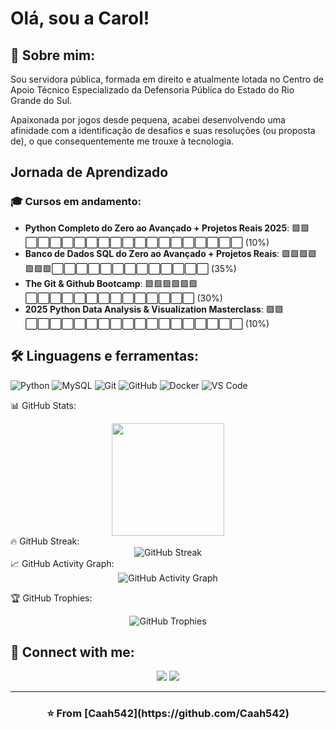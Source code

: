 # Olá, sou a Carol! 

## 🚀 Sobre mim:
Sou servidora pública, formada em direito e atualmente lotada no Centro de Apoio Técnico Especializado da Defensoria Pública do Estado do Rio Grande do Sul.  

Apaixonada por jogos desde pequena, acabei desenvolvendo uma afinidade com a identificação de desafios e suas resoluções (ou proposta de), o que consequentemente me trouxe à tecnologia.



## Jornada de Aprendizado
### 🎓 Cursos em andamento:
- **Python Completo do Zero ao Avançado + Projetos Reais 2025**: 🟩🟩⬜⬜⬜⬜⬜⬜⬜⬜⬜⬜⬜⬜⬜⬜⬜⬜⬜⬜ (10%)
- **Banco de Dados SQL do Zero ao Avançado + Projetos Reais**:   🟩🟩🟩🟩🟩🟩🟩⬜⬜⬜⬜⬜⬜⬜⬜⬜⬜⬜⬜⬜ (35%)
- **The Git & Github Bootcamp**: 🟩🟩🟩🟩🟩🟩⬜⬜⬜⬜⬜⬜⬜⬜⬜⬜⬜⬜⬜⬜ (30%)
- **2025 Python Data Analysis & Visualization Masterclass**: 🟩🟩⬜⬜⬜⬜⬜⬜⬜⬜⬜⬜⬜⬜⬜⬜⬜⬜⬜⬜ (10%)




## 🛠️ Linguagens e ferramentas:
![Python](https://img.shields.io/badge/-Python-3776AB?style=flat-square&logo=python&logoColor=white)
![MySQL](https://img.shields.io/badge/-MySQL-4479A1?style=flat-square&logo=mysql&logoColor=white)
![Git](https://img.shields.io/badge/-Git-F05032?style=flat-square&logo=git&logoColor=white)
![GitHub](https://img.shields.io/badge/-GitHub-181717?style=flat-square&logo=github&logoColor=white)
![Docker](https://img.shields.io/badge/-Docker-2496ED?style=flat-square&logo=docker&logoColor=white)
![VS Code](https://img.shields.io/badge/-VS%20Code-007ACC?style=flat-square&logo=visual-studio-code&logoColor=white)



📊 GitHub Stats:
<div align="center">
  <img height="180em" src="https://github-readme-stats.vercel.app/api?username=Caah542&show_icons=true&theme=default&title_color=8b5cf6&text_color=7c3aed&icon_color=a855f7&bg_color=ffffff&border_color=e5e7eb&include_all_commits=true&count_private=true"/>
</div>
🔥 GitHub Streak:
<div align="center">
  <img src="https://github-readme-streak-stats.herokuapp.com/?user=Caah542&theme=default&ring=8b5cf6&fire=7c3aed&currStreakLabel=8b5cf6&sideLabels=7c3aed&currStreakNum=7c3aed&sideNums=7c3aed&dates=6b7280&background=ffffff&border=e5e7eb" alt="GitHub Streak"/>
</div>
📈 GitHub Activity Graph:
<div align="center">
  <img src="https://github-readme-activity-graph.vercel.app/graph?username=Caah542&bg_color=ffffff&color=7c3aed&line=8b5cf6&point=a855f7&area=true&area_color=ddd6fe&hide_border=true" alt="GitHub Activity Graph"/>
</div>

🏆 GitHub Trophies:
<div align="center">
  <img src="https://github-profile-trophy.vercel.app/?username=Caah542&theme=darkhub&no-frame=true&margin-w=15" alt="GitHub Trophies"/>
</div>

## 🤝 Connect with me:
<div align="center">
  <a href="https://www.linkedin.com/in/caroline-de-carvalho-soares-ab7033114?utm_source=share&utm_campaign=share_via&utm_content=profile&utm_medium=android_app)"><img src="https://img.shields.io/badge/-LinkedIn-0077B5?style=for-the-badge&logo=linkedin&logoColor=white"/></a>
  <a href="mailto:carolinecarvalho542@gmail.com"><img src="https://img.shields.io/badge/-Email-D14836?style=for-the-badge&logo=gmail&logoColor=white"/></a>
</div>

---

<div align="center">
  <h3>⭐️ From [Caah542](https://github.com/Caah542)</h3>
</div>

<!--
**Caah542/Caah542** is a ✨ _special_ ✨ repository because its `README.md` (this file) appears on your GitHub profile.

Here are some ideas to get you started:

- 🔭 I’m currently working on ...
- 🌱 I’m currently learning ...
- 👯 I’m looking to collaborate on ...
- 🤔 I’m looking for help with ...
- 💬 Ask me about ...
- 📫 How to reach me: ...
- 😄 Pronouns: ...
- ⚡ Fun fact: ...
-->

